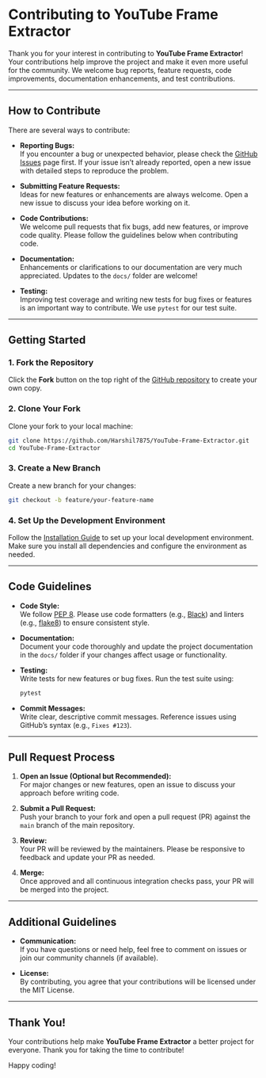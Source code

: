 # Contributing to YouTube Frame Extractor

Thank you for your interest in contributing to **YouTube Frame Extractor**! Your contributions help improve the project and make it even more useful for the community. We welcome bug reports, feature requests, code improvements, documentation enhancements, and test contributions.

---

## How to Contribute

There are several ways to contribute:

- **Reporting Bugs:**  
  If you encounter a bug or unexpected behavior, please check the [GitHub Issues](https://github.com/Harshil7875/YouTube-Frame-Extractors/issues) page first. If your issue isn’t already reported, open a new issue with detailed steps to reproduce the problem.

- **Submitting Feature Requests:**  
  Ideas for new features or enhancements are always welcome. Open a new issue to discuss your idea before working on it.

- **Code Contributions:**  
  We welcome pull requests that fix bugs, add new features, or improve code quality. Please follow the guidelines below when contributing code.

- **Documentation:**  
  Enhancements or clarifications to our documentation are very much appreciated. Updates to the `docs/` folder are welcome!

- **Testing:**  
  Improving test coverage and writing new tests for bug fixes or features is an important way to contribute. We use `pytest` for our test suite.

---

## Getting Started

### 1. Fork the Repository

Click the **Fork** button on the top right of the [GitHub repository](https://github.com/Harshil7875/YouTube-Frame-Extractor) to create your own copy.

### 2. Clone Your Fork

Clone your fork to your local machine:

```bash
git clone https://github.com/Harshil7875/YouTube-Frame-Extractor.git
cd YouTube-Frame-Extractor
```

### 3. Create a New Branch

Create a new branch for your changes:

```bash
git checkout -b feature/your-feature-name
```

### 4. Set Up the Development Environment

Follow the [Installation Guide](installation.md) to set up your local development environment. Make sure you install all dependencies and configure the environment as needed.

---

## Code Guidelines

- **Code Style:**  
  We follow [PEP 8](https://www.python.org/dev/peps/pep-0008/). Please use code formatters (e.g., [Black](https://github.com/psf/black)) and linters (e.g., [flake8](https://flake8.pycqa.org/)) to ensure consistent style.

- **Documentation:**  
  Document your code thoroughly and update the project documentation in the `docs/` folder if your changes affect usage or functionality.

- **Testing:**  
  Write tests for new features or bug fixes. Run the test suite using:
  
  ```bash
  pytest
  ```

- **Commit Messages:**  
  Write clear, descriptive commit messages. Reference issues using GitHub’s syntax (e.g., `Fixes #123`).

---

## Pull Request Process

1. **Open an Issue (Optional but Recommended):**  
   For major changes or new features, open an issue to discuss your approach before writing code.

2. **Submit a Pull Request:**  
   Push your branch to your fork and open a pull request (PR) against the `main` branch of the main repository.

3. **Review:**  
   Your PR will be reviewed by the maintainers. Please be responsive to feedback and update your PR as needed.

4. **Merge:**  
   Once approved and all continuous integration checks pass, your PR will be merged into the project.

---

## Additional Guidelines

- **Communication:**  
  If you have questions or need help, feel free to comment on issues or join our community channels (if available).

- **License:**  
  By contributing, you agree that your contributions will be licensed under the MIT License.

---

## Thank You!

Your contributions help make **YouTube Frame Extractor** a better project for everyone. Thank you for taking the time to contribute!

Happy coding!